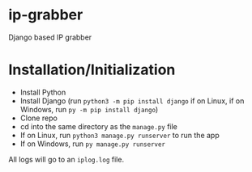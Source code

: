 # ip-grabber
Django based IP grabber

# Installation/Initialization
+ Install Python
+ Install Django (run `python3 -m pip install django` if on Linux, if on Windows, run `py -m pip install django`)
+ Clone repo
+ cd into the same directory as the `manage.py` file
+ If on Linux, run `python3 manage.py runserver` to run the app
+ If on Windows, run `py manage.py runserver`

All logs will go to an `iplog.log` file.
